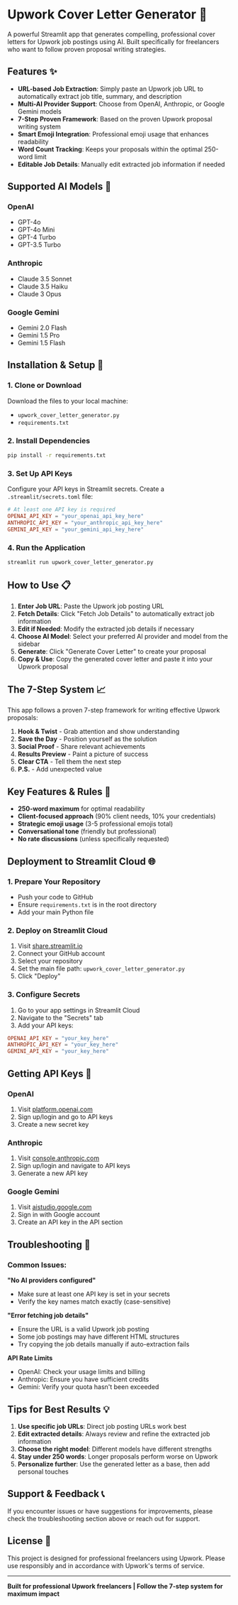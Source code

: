 # Upwork Cover Letter Generator 📝

A powerful Streamlit app that generates compelling, professional cover letters for Upwork job postings using AI. Built specifically for freelancers who want to follow proven proposal writing strategies.

## Features ✨

- **URL-based Job Extraction**: Simply paste an Upwork job URL to automatically extract job title, summary, and description
- **Multi-AI Provider Support**: Choose from OpenAI, Anthropic, or Google Gemini models
- **7-Step Proven Framework**: Based on the proven Upwork proposal writing system
- **Smart Emoji Integration**: Professional emoji usage that enhances readability
- **Word Count Tracking**: Keeps your proposals within the optimal 250-word limit
- **Editable Job Details**: Manually edit extracted job information if needed

## Supported AI Models 🤖

### OpenAI
- GPT-4o
- GPT-4o Mini
- GPT-4 Turbo
- GPT-3.5 Turbo

### Anthropic
- Claude 3.5 Sonnet
- Claude 3.5 Haiku
- Claude 3 Opus

### Google Gemini
- Gemini 2.0 Flash
- Gemini 1.5 Pro
- Gemini 1.5 Flash

## Installation & Setup 🚀

### 1. Clone or Download
Download the files to your local machine:
- `upwork_cover_letter_generator.py`
- `requirements.txt`

### 2. Install Dependencies
```bash
pip install -r requirements.txt
```

### 3. Set Up API Keys
Configure your API keys in Streamlit secrets. Create a `.streamlit/secrets.toml` file:

```toml
# At least one API key is required
OPENAI_API_KEY = "your_openai_api_key_here"
ANTHROPIC_API_KEY = "your_anthropic_api_key_here"
GEMINI_API_KEY = "your_gemini_api_key_here"
```

### 4. Run the Application
```bash
streamlit run upwork_cover_letter_generator.py
```

## How to Use 📋

1. **Enter Job URL**: Paste the Upwork job posting URL
2. **Fetch Details**: Click "Fetch Job Details" to automatically extract job information
3. **Edit if Needed**: Modify the extracted job details if necessary
4. **Choose AI Model**: Select your preferred AI provider and model from the sidebar
5. **Generate**: Click "Generate Cover Letter" to create your proposal
6. **Copy & Use**: Copy the generated cover letter and paste it into your Upwork proposal

## The 7-Step System 📈

This app follows a proven 7-step framework for writing effective Upwork proposals:

1. **Hook & Twist** - Grab attention and show understanding
2. **Save the Day** - Position yourself as the solution
3. **Social Proof** - Share relevant achievements
4. **Results Preview** - Paint a picture of success
5. **Clear CTA** - Tell them the next step
6. **P.S.** - Add unexpected value

## Key Features & Rules 🎯

- **250-word maximum** for optimal readability
- **Client-focused approach** (90% client needs, 10% your credentials)
- **Strategic emoji usage** (3-5 professional emojis total)
- **Conversational tone** (friendly but professional)
- **No rate discussions** (unless specifically requested)

## Deployment to Streamlit Cloud 🌐

### 1. Prepare Your Repository
- Push your code to GitHub
- Ensure `requirements.txt` is in the root directory
- Add your main Python file

### 2. Deploy on Streamlit Cloud
1. Visit [share.streamlit.io](https://share.streamlit.io)
2. Connect your GitHub account
3. Select your repository
4. Set the main file path: `upwork_cover_letter_generator.py`
5. Click "Deploy"

### 3. Configure Secrets
1. Go to your app settings in Streamlit Cloud
2. Navigate to the "Secrets" tab
3. Add your API keys:
```toml
OPENAI_API_KEY = "your_key_here"
ANTHROPIC_API_KEY = "your_key_here"
GEMINI_API_KEY = "your_key_here"
```

## Getting API Keys 🔑

### OpenAI
1. Visit [platform.openai.com](https://platform.openai.com)
2. Sign up/login and go to API keys
3. Create a new secret key

### Anthropic
1. Visit [console.anthropic.com](https://console.anthropic.com)
2. Sign up/login and navigate to API keys
3. Generate a new API key

### Google Gemini
1. Visit [aistudio.google.com](https://aistudio.google.com)
2. Sign in with Google account
3. Create an API key in the API section

## Troubleshooting 🔧

### Common Issues:

**"No AI providers configured"**
- Make sure at least one API key is set in your secrets
- Verify the key names match exactly (case-sensitive)

**"Error fetching job details"**
- Ensure the URL is a valid Upwork job posting
- Some job postings may have different HTML structures
- Try copying the job details manually if auto-extraction fails

**API Rate Limits**
- OpenAI: Check your usage limits and billing
- Anthropic: Ensure you have sufficient credits
- Gemini: Verify your quota hasn't been exceeded

## Tips for Best Results 💡

1. **Use specific job URLs**: Direct job posting URLs work best
2. **Edit extracted details**: Always review and refine the extracted job information
3. **Choose the right model**: Different models have different strengths
4. **Stay under 250 words**: Longer proposals perform worse on Upwork
5. **Personalize further**: Use the generated letter as a base, then add personal touches

## Support & Feedback 📞

If you encounter issues or have suggestions for improvements, please check the troubleshooting section above or reach out for support.

## License 📄

This project is designed for professional freelancers using Upwork. Please use responsibly and in accordance with Upwork's terms of service.

---

**Built for professional Upwork freelancers | Follow the 7-step system for maximum impact**
